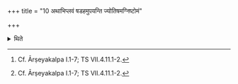 +++
title = "10 अथाभिप्लवं षडहमुपयन्ति ज्योतिषमग्निष्टोमं"

+++

<details><summary>थिते</summary>

10. Then they perform an Abhiplava-Pr̥ṣṭhya-six-day-rite (in the following manner): 1. Jyotiragniṣṭoma the first Pr̥ṣṭhastotra of which is sung on the Rathantara Sāman; 2. Go Ukthya the first...[^1] on the Br̥hat; 3. Ayur-Ukthya the first...[^1] on the Rathantara-sāman; 4. Go-Ukthya the first... on the Br̥hat sāman; 5. Āyur-Ukthya the first... on the Rathantara-sāman; 6. Jyotir-Agniṣṭoma the first... on the Br̥hat-Sāman.  

[^1]: Cf. Ārṣeyakalpa I.1-7; TS VII.4.11.1-2. 
</details>
